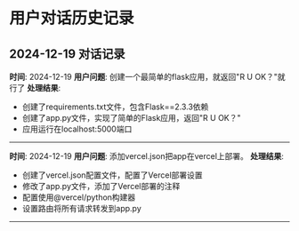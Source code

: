 # 用户对话历史记录

## 2024-12-19 对话记录

**时间**: 2024-12-19
**用户问题**: 创建一个最简单的flask应用，就返回"R U OK？"就行了
**处理结果**: 
- 创建了requirements.txt文件，包含Flask==2.3.3依赖
- 创建了app.py文件，实现了简单的Flask应用，返回"R U OK？"
- 应用运行在localhost:5000端口

---

**时间**: 2024-12-19
**用户问题**: 添加vercel.json把app在vercel上部署。
**处理结果**: 
- 创建了vercel.json配置文件，配置了Vercel部署设置
- 修改了app.py文件，添加了Vercel部署的注释
- 配置使用@vercel/python构建器
- 设置路由将所有请求转发到app.py

---